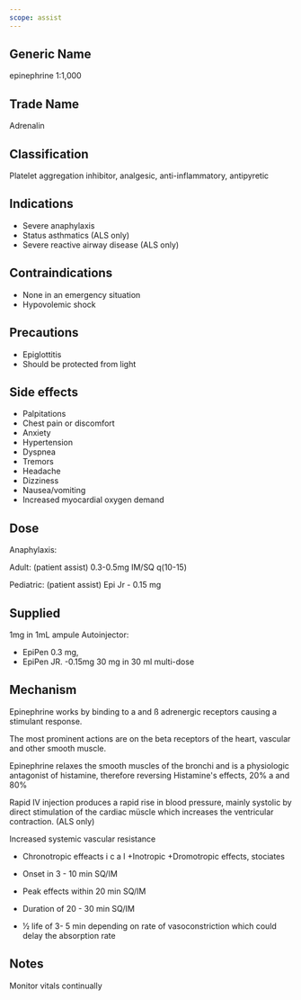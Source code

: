 ```yaml
---
scope: assist
---
```


## Generic Name

epinephrine 1:1,000

## Trade Name

Adrenalin

## Classification

Platelet aggregation inhibitor, analgesic, anti-inflammatory, antipyretic

## Indications

- Severe anaphylaxis
- Status asthmatics (ALS only)
- Severe reactive airway disease (ALS only)

## Contraindications

- None in an emergency situation
- Hypovolemic shock

## Precautions

- Epiglottitis
- Should be protected from light

## Side effects

- Palpitations
- Chest pain or discomfort
- Anxiety
- Hypertension
- Dyspnea
- Tremors
- Headache
- Dizziness
- Nausea/vomiting
- Increased myocardial oxygen demand

## Dose

Anaphylaxis:

Adult: (patient assist) 0.3-0.5mg IM/SQ q(10-15)

Pediatric: (patient assist) Epi Jr - 0.15 mg

## Supplied

1mg in 1mL ampule
Autoinjector:

- EpiPen 0.3 mg,
- EpiPen JR. -0.15mg 30 mg in 30 ml multi-dose

## Mechanism

Epinephrine works by binding to a and ß adrenergic receptors causing a stimulant response.

The most prominent actions are on the beta receptors of the heart, vascular and other smooth muscle.

Epinephrine relaxes the smooth muscles of the bronchi and is a physiologic antagonist of histamine, therefore reversing Histamine's effects, 20% a and 80%

Rapid IV injection produces a rapid rise in blood pressure, mainly systolic by direct stimulation of the cardiac müscle which increases the ventricular contraction. (ALS only)

Increased systemic vascular resistance

- Chronotropic effeacts i c a l
  +Inotropic
  +Dromotropic effects, stociates

- Onset in 3 - 10 min SQ/IM
- Peak effects within 20 min SQ/IM
- Duration of 20 - 30 min SQ/IM
- 1⁄2 life of 3- 5 min depending on rate of vasoconstriction which could delay the absorption rate

## Notes

Monitor vitals continually
